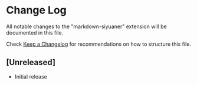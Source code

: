 # Change Log

All notable changes to the "markdown-siyuaner" extension will be documented in this file.

Check [Keep a Changelog](http://keepachangelog.com/) for recommendations on how to structure this file.

## [Unreleased]

- Initial release